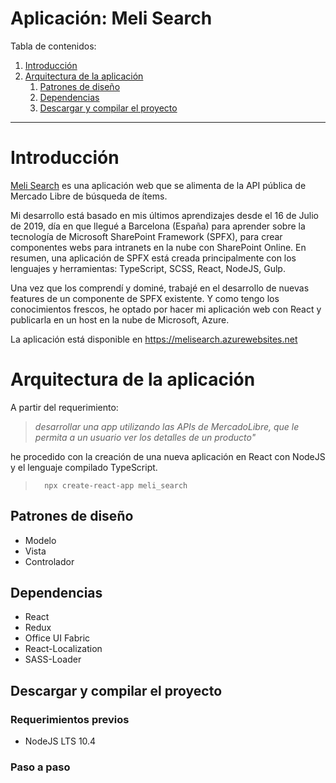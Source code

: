 # Aplicación: Meli Search

Tabla de contenidos:
1. [ Introducción ](#introduction)
1. [ Arquitectura de la aplicación](#architecture)
    1. [ Patrones de diseño ](#designPatterns)
    1. [ Dependencias ](#dependences)
    1. [ Descargar y compilar el proyecto ](#compile)

- - -

<a name="introduction"></a>
# Introducción
[Meli Search][azurewebsite] es una aplicación web que se alimenta de la API pública de Mercado Libre de búsqueda de ítems.

Mi desarrollo está basado en mis últimos aprendizajes desde el 16 de Julio de 2019, día en que llegué a Barcelona (España) para aprender sobre la tecnología de Microsoft SharePoint Framework (SPFX), para crear componentes webs para intranets en la nube con SharePoint Online. En resumen, una aplicación de SPFX está creada principalmente con los lenguajes y herramientas: TypeScript, SCSS, React, NodeJS, Gulp.

Una vez que los comprendí y dominé, trabajé en el desarrollo de nuevas features de un componente de SPFX existente. Y como tengo los conocimientos frescos, he optado por hacer mi aplicación web con React y publicarla en un host en la nube de Microsoft, Azure.

La aplicación está disponible en https://melisearch.azurewebsites.net

<a name="architecture"></a>
# Arquitectura de la aplicación
A partir del requerimiento:
>_desarrollar una app utilizando las APIs de
MercadoLibre, que le permita a un usuario ver los detalles de un producto"_

he procedido con la creación de una nueva aplicación en React con NodeJS y el lenguaje compilado TypeScript.
>       npx create-react-app meli_search

<a name="dessignPatterns"></a>
## Patrones de diseño
* Modelo
* Vista
* Controlador

<a name="dependences"></a>
## Dependencias
* React
* Redux
* Office UI Fabric
* React-Localization
* SASS-Loader

<a name="compile"></a>
## Descargar y compilar el proyecto

### Requerimientos previos
* NodeJS LTS 10.4

### Paso a paso

[azurewebsite]: https://melisearch.azurewebsites.net